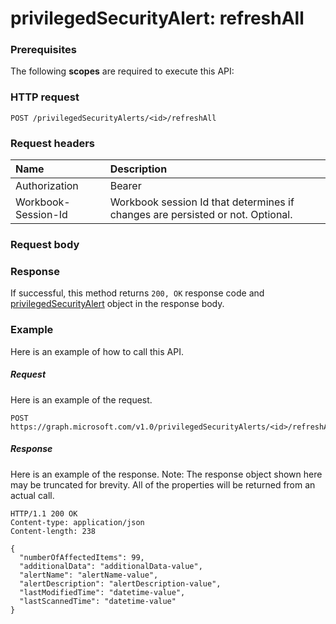 # privilegedSecurityAlert: refreshAll


### Prerequisites
The following **scopes** are required to execute this API: 
### HTTP request
<!-- { "blockType": "ignored" } -->
```http
POST /privilegedSecurityAlerts/<id>/refreshAll

```
### Request headers
| Name       | Description|
|:---------------|:----------|
| Authorization  | Bearer <code>|
| Workbook-Session-Id  | Workbook session Id that determines if changes are persisted or not. Optional.|

### Request body

### Response
If successful, this method returns `200, OK` response code and [privilegedSecurityAlert](../resources/privilegedsecurityalert.md) object in the response body.

### Example
Here is an example of how to call this API.
##### Request
Here is an example of the request.
<!-- {
  "blockType": "request",
  "name": "privilegedsecurityalert_refreshall"
}-->
```http
POST https://graph.microsoft.com/v1.0/privilegedSecurityAlerts/<id>/refreshAll
```

##### Response
Here is an example of the response. Note: The response object shown here may be truncated for brevity. All of the properties will be returned from an actual call.
<!-- {
  "blockType": "response",
  "truncated": true,
  "@odata.type": "microsoft.graph.privilegedSecurityAlert"
} -->
```http
HTTP/1.1 200 OK
Content-type: application/json
Content-length: 238

{
  "numberOfAffectedItems": 99,
  "additionalData": "additionalData-value",
  "alertName": "alertName-value",
  "alertDescription": "alertDescription-value",
  "lastModifiedTime": "datetime-value",
  "lastScannedTime": "datetime-value"
}
```

<!-- uuid: 8fcb5dbc-d5aa-4681-8e31-b001d5168d79
2015-10-25 14:57:30 UTC -->
<!-- {
  "type": "#page.annotation",
  "description": "privilegedSecurityAlert: refreshAll",
  "keywords": "",
  "section": "documentation",
  "tocPath": ""
}-->
